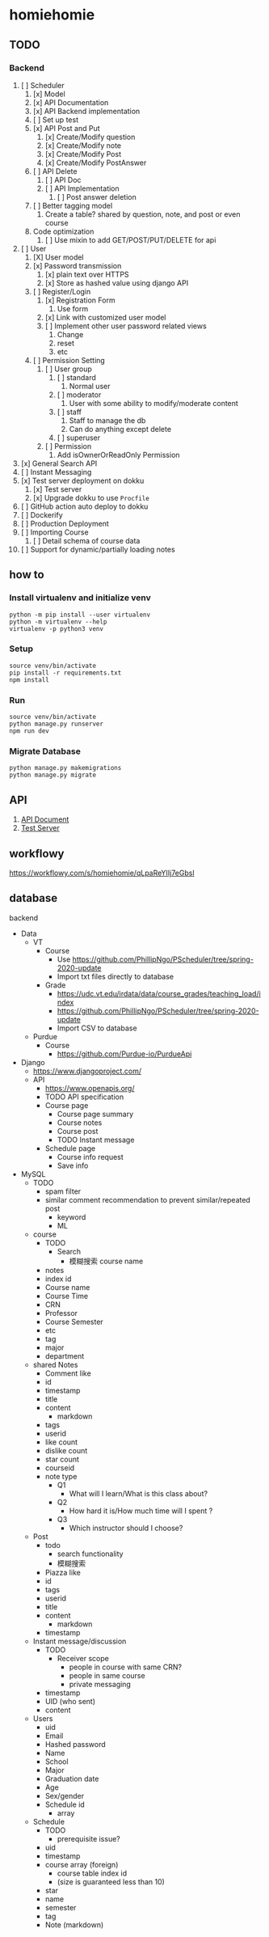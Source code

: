 # homiehomie

## TODO

### Backend

1. [ ] Scheduler
    1. [x] Model
    2. [x] API Documentation
    3. [x] API Backend implementation
    4. [ ] Set up test
    5. [x] API Post and Put
        1. [x] Create/Modify question
        2. [x] Create/Modify note
        3. [x] Create/Modify Post
        4. [x] Create/Modify PostAnswer
    6. [ ] API Delete
        1. [ ] API Doc
        2. [ ] API Implementation
            1. [ ] Post answer deletion
    6. [ ] Better tagging model
        1. Create a table? shared by question, note, and post or even course
    7. Code optimization
        1. [ ] Use mixin to add GET/POST/PUT/DELETE for api
2. [ ] User
    1. [X] User model
    2. [x] Password transmission
        1. [x] plain text over HTTPS
        2. [x] Store as hashed value using django API
    3. [ ] Register/Login
        1. [x] Registration Form
            1. Use form
        2. [x] Link with customized user model
        3. [ ] Implement other user password related views
            1. Change
            2. reset
            3. etc
    4. [ ] Permission Setting
        1. [ ] User group
            1. [ ] standard
                1. Normal user
            2. [ ] moderator
                1. User with some ability to modify/moderate content
            3. [ ] staff
                1. Staff to manage the db
                2. Can do anything except delete
            4. [ ] superuser
        2. [ ] Permission
            1. Add isOwnerOrReadOnly Permission
3. [x] General Search API
4. [ ] Instant Messaging
5. [x] Test server deployment on dokku 
    1. [x] Test server
    2. [x] Upgrade dokku to use `Procfile`
6. [ ] GitHub action auto deploy to dokku
7. [ ] Dockerify
8. [ ] Production Deployment
9. [ ] Importing Course
    1. [ ] Detail schema of course data
10. [ ] Support for dynamic/partially loading notes 

## how to

### Install virtualenv and initialize venv
    python -m pip install --user virtualenv
    python -m virtualenv --help
    virtualenv -p python3 venv

### Setup
    source venv/bin/activate
    pip install -r requirements.txt
    npm install

### Run
    source venv/bin/activate
    python manage.py runserver
    npm run dev
    
### Migrate Database
    python manage.py makemigrations
    python manage.py migrate

## API

1. [API Document](https://app.swaggerhub.com/apis/NeX-Studio/HomieHomie/1.0.0)
2. [Test Server](http://test-homiehomie.thexyzlab.studio/)

## workflowy

https://workflowy.com/s/homiehomie/qLpaReYIIj7eGbsl

## database
backend
- Data
  - VT
    - Course
      - Use https://github.com/PhillipNgo/PScheduler/tree/spring-2020-update
      - Import txt files directly to database
    - Grade
      - https://udc.vt.edu/irdata/data/course_grades/teaching_load/index
      - https://github.com/PhillipNgo/PScheduler/tree/spring-2020-update
      - Import CSV to database
  - Purdue
    - Course
      - https://github.com/Purdue-io/PurdueApi
- Django
  - https://www.djangoproject.com/
  - API
    - https://www.openapis.org/
    - TODO API specification
    - Course page
      - Course page summary
      - Course notes
      - Course post
      - TODO Instant message
    - Schedule page
      - Course info request
      - Save info
- MySQL
  - TODO
    - spam filter
    - similar comment recommendation to prevent similar/repeated post
      - keyword
      - ML
  - course
    - TODO 
      - Search
        - 模糊搜索 course name
    - notes
    - index id
    - Course name
    - Course Time
    - CRN
    - Professor
    - Course Semester
    - etc
    - tag
    - major
    - department
  - shared Notes
    - Comment like
    - id
    - timestamp
    - title
    - content
      - markdown
    - tags
    - userid
    - like count
    - dislike count
    - star count
    - courseid
    - note type
      - Q1
        - What will I learn/What is this class about?
      - Q2
        - How hard it is/How much time will I spent ?
      - Q3
        - Which instructor should I choose?
  - Post
    - todo
      - search functionality
      - 模糊搜索
    - Piazza like
    - id
    - tags
    - userid
    - title
    - content
      - markdown
    - timestamp
  - Instant message/discussion
    - TODO
      - Receiver scope
        - people in course with same CRN?
        - people in same course
        - private messaging
    - timestamp
    - UID (who sent)
    - content
  - Users
    - uid
    - Email
    - Hashed password
    - Name
    - School
    - Major
    - Graduation date
    - Age
    - Sex/gender
    - Schedule id
      - array
  - Schedule
    - TODO
      - prerequisite issue?
    - uid
    - timestamp
    - course array (foreign)
      - course table index id
      - (size is guaranteed less than 10)
    - star
    - name
    - semester
    - tag
    - Note (markdown)
